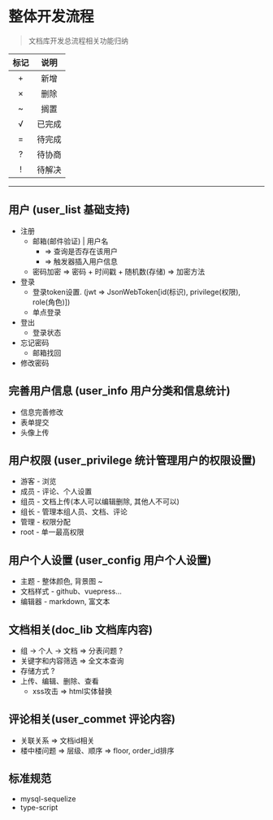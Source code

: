 # 整体开发流程

> 文档库开发总流程相关功能归纳

| 标记 | 说明 |
| :---: | :---: |
| + | 新增 |
| × | 删除 |
| ~ | 搁置 |
| √ | 已完成 |
| = | 待完成 |
| ? | 待协商 |
| ! | 待解决 |
****

## 用户 (user_list 基础支持)
  * 注册
    * 邮箱(邮件验证) | 用户名 
      * => 查询是否存在该用户
      * => 触发器插入用户信息 
    * 密码加密 => 密码 + 时间戳 + 随机数(存储) => 加密方法
  * 登录
    * 登录token设置. (jwt => JsonWebToken\[id(标识), privilege(权限), role(角色)\])
    * 单点登录
  * 登出
    * 登录状态
  * 忘记密码
    * 邮箱找回
  * 修改密码

## 完善用户信息 (user_info 用户分类和信息统计)
  * 信息完善修改
  * 表单提交
  * 头像上传  

## 用户权限 (user_privilege 统计管理用户的权限设置)
  * 游客 - 浏览
  * 成员 - 评论、个人设置
  * 组员 - 文档上传(本人可以编辑删除, 其他人不可以)
  * 组长 - 管理本组人员、文档、评论
  * 管理 - 权限分配
  * root - 单一最高权限
  
## 用户个人设置 (user_config 用户个人设置)
  * 主题 - 整体颜色, 背景图 ~
  * 文档样式 - github、vuepress...
  * 编辑器 - markdown, 富文本 

## 文档相关(doc_lib 文档库内容)
  * 组 -> 个人 -> 文档 => 分表问题 ?
  * 关键字和内容筛选 => 全文本查询
  * 存储方式 ?
  * 上传、编辑、删除、查看
    * xss攻击 => html实体替换

## 评论相关(user_commet 评论内容)
  * 关联关系 => 文档id相关
  * 楼中楼问题 => 层级、顺序 => floor, order_id排序
  
## 标准规范
  * mysql-sequelize
  * type-script